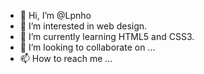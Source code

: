 - 👋 Hi, I’m @Lpnho
- 👀 I’m interested in web design.
- 🌱 I’m currently learning HTML5 and CSS3.
- 💞️ I’m looking to collaborate on ...
- 📫 How to reach me ...

<!---
Lpnho/Lpnho is a ✨ special ✨ repository because its `README.md` (this file) appears on your GitHub profile.
You can click the Preview link to take a look at your changes.
--->
